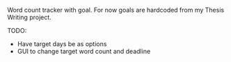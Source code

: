 Word count tracker with goal.
For now goals are hardcoded from my Thesis Writing project.

TODO:
  - Have target days be as options
  - GUI to change target word count and deadline
